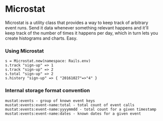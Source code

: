 # Microstat

Microstat is a utility class that provides a way to keep track of
arbitrary event runs. Send it data whenever something relevant happens
and it'll keep track of the number of times it happens per day, which
in turn lets you create histograms and charts. Easy.

### Using Microstat

```
s = Microstat.new(namespace: Rails.env)
s.track "sign-up" => 1
s.track "sign-up" => 2
s.total "sign-up" => 2
s.history "sign-up" => { "20161027"=>"4" }
```

### Internal storage format convention

```
mustat:events - group of known event keys
mustat:events:event-name:total - total count of event calls
mustat:events:event-name:yyyymmdd - total count for a given timestamp
mustat:events:event-name:dates - known dates for a given event
```
